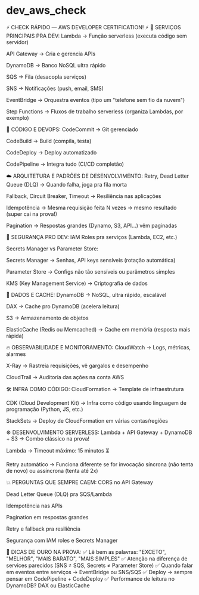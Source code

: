 # dev_aws_check

⚡ CHECK RÁPIDO — AWS DEVELOPER CERTIFICATION! ⚡
🧠 SERVIÇOS PRINCIPAIS PRA DEV:
Lambda → Função serverless (executa código sem servidor)

API Gateway → Cria e gerencia APIs

DynamoDB → Banco NoSQL ultra rápido

SQS → Fila (desacopla serviços)

SNS → Notificações (push, email, SMS)

EventBridge → Orquestra eventos (tipo um "telefone sem fio da nuvem")

Step Functions → Fluxos de trabalho serverless (organiza Lambdas, por exemplo)

🚀 CÓDIGO E DEVOPS:
CodeCommit → Git gerenciado

CodeBuild → Build (compila, testa)

CodeDeploy → Deploy automatizado

CodePipeline → Integra tudo (CI/CD completão)

☁️ ARQUITETURA E PADRÕES DE DESENVOLVIMENTO:
Retry, Dead Letter Queue (DLQ) → Quando falha, joga pra fila morta

Fallback, Circuit Breaker, Timeout → Resiliência nas aplicações

Idempotência → Mesma requisição feita N vezes → mesmo resultado (super cai na prova!)

Pagination → Respostas grandes (Dynamo, S3, API...) vêm paginadas

🔐 SEGURANÇA PRO DEV:
IAM Roles pra serviços (Lambda, EC2, etc.)

Secrets Manager vs Parameter Store:

Secrets Manager → Senhas, API keys sensíveis (rotação automática)

Parameter Store → Configs não tão sensíveis ou parâmetros simples

KMS (Key Management Service) → Criptografia de dados

💾 DADOS E CACHE:
DynamoDB → NoSQL, ultra rápido, escalável

DAX → Cache pro DynamoDB (acelera leitura)

S3 → Armazenamento de objetos

ElasticCache (Redis ou Memcached) → Cache em memória (resposta mais rápida)

🔥 OBSERVABILIDADE E MONITORAMENTO:
CloudWatch → Logs, métricas, alarmes

X-Ray → Rastreia requisições, vê gargalos e desempenho

CloudTrail → Auditoria das ações na conta AWS

🛠️ INFRA COMO CÓDIGO:
CloudFormation → Template de infraestrutura

CDK (Cloud Development Kit) → Infra como código usando linguagem de programação (Python, JS, etc.)

StackSets → Deploy de CloudFormation em várias contas/regiões

⚙️ DESENVOLVIMENTO SERVERLESS:
Lambda + API Gateway + DynamoDB + S3 → Combo clássico na prova!

Lambda → Timeout máximo: 15 minutos ⏳

Retry automático → Funciona diferente se for invocação síncrona (não tenta de novo) ou assíncrona (tenta até 2x)

💥 PERGUNTAS QUE SEMPRE CAEM:
CORS no API Gateway

Dead Letter Queue (DLQ) pra SQS/Lambda

Idempotência nas APIs

Pagination em respostas grandes

Retry e fallback pra resiliência

Segurança com IAM roles e Secrets Manager

🎯 DICAS DE OURO NA PROVA:
✅ Lê bem as palavras: "EXCETO", "MELHOR", "MAIS BARATO", "MAIS SIMPLES"
✅ Atenção na diferença de services parecidos (SNS ≠ SQS, Secrets ≠ Parameter Store)
✅ Quando falar em eventos entre serviços → EventBridge ou SNS/SQS
✅ Deploy → sempre pensar em CodePipeline + CodeDeploy
✅ Performance de leitura no DynamoDB? DAX ou ElasticCache
